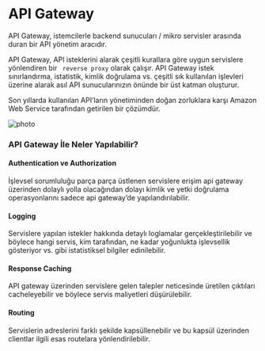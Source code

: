 # API Gateway

API Gateway, istemcilerle backend sunucuları / mikro servisler arasında duran bir API yönetim aracıdır.

API Gateway, API isteklerini alarak çeşitli kurallara göre uygun servislere yönlendiren bir ``` reverse proxy``` olarak çalışır. API Gateway istek sınırlandırma, istatistik, kimlik doğrulama vs. çeşitli sık kullanılan işlevleri üzerine alarak asıl API sunucularınızın önünde bir üst katman oluşturur.

Son yıllarda kullanılan API’ların yönetiminden doğan zorluklara karşı Amazon Web Service tarafından getirilen bir çözümdür.

![photo](https://www.gencayyildiz.com/blog/wp-content/uploads/2020/06/Microservice-Mimarisinde-API-Gateway-Nedir.png)


###  API Gateway İle Neler Yapılabilir?

#### Authentication ve Authorization

İşlevsel sorumluluğu parça parça üstlenen servislere erişim api gateway üzerinden dolaylı yolla olacağından dolayı kimlik ve yetki doğrulama operasyonlarını sadece api gateway’de yapılandırılabilir.

#### Logging

Servislere yapılan istekler hakkında detaylı loglamalar gerçekleştirilebilir ve böylece hangi servis, kim tarafından, ne kadar yoğunlukta işlevsellik gösteriyor vs. gibi istatistiksel bilgiler edinilebilir.

#### Response Caching

API gateway üzerinden servislere gelen talepler neticesinde üretilen çıktıları cacheleyebilir ve böylece servis maliyetleri düşürülebilir.

#### Routing

Servislerin adreslerini farklı şekilde kapsüllenebilir ve bu kapsül üzerinden clientlar ilgili esas routelara yönlendirilebilir.





